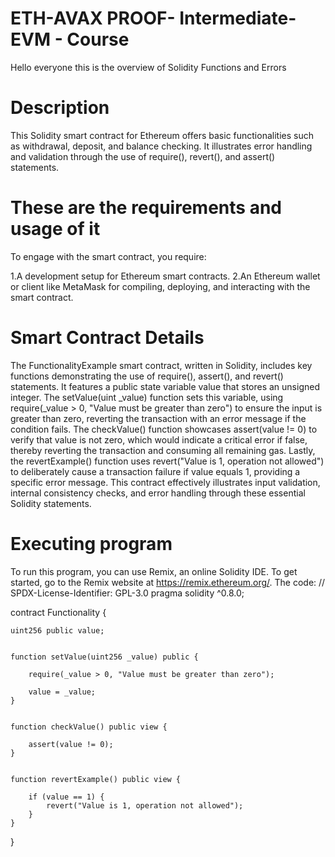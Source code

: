 # ETH-AVAX PROOF- Intermediate- EVM - Course
Hello everyone this is the overview of Solidity Functions and Errors
# Description 
This Solidity smart contract for Ethereum offers basic functionalities such as withdrawal, deposit, and balance checking. It illustrates error handling and validation through the use of require(), revert(), and assert() statements.
# These are the requirements and usage of it 
To engage with the smart contract, you require:

1.A development setup for Ethereum smart contracts.
2.An Ethereum wallet or client like MetaMask for compiling, deploying, and interacting with the smart contract.
# Smart Contract Details 
The FunctionalityExample smart contract, written in Solidity, includes key functions demonstrating the use of require(), assert(), and revert() statements. It features a public state variable value that stores an unsigned integer. The setValue(uint _value) function sets this variable, using require(_value > 0, "Value must be greater than zero") to ensure the input is greater than zero, reverting the transaction with an error message if the condition fails. The checkValue() function showcases assert(value != 0) to verify that value is not zero, which would indicate a critical error if false, thereby reverting the transaction and consuming all remaining gas. Lastly, the revertExample() function uses revert("Value is 1, operation not allowed") to deliberately cause a transaction failure if value equals 1, providing a specific error message. This contract effectively illustrates input validation, internal consistency checks, and error handling through these essential Solidity statements.
# Executing program
To run this program, you can use Remix, an online Solidity IDE. To get started, go to the Remix website at https://remix.ethereum.org/.
The code: 
// SPDX-License-Identifier: GPL-3.0
pragma solidity ^0.8.0;

contract Functionality {
    
    uint256 public value;

  
    function setValue(uint256 _value) public {
        
        require(_value > 0, "Value must be greater than zero");

        value = _value;
    }

    
    function checkValue() public view {
        
        assert(value != 0);
    }

    
    function revertExample() public view {

        if (value == 1) {
            revert("Value is 1, operation not allowed");
        }
    }
}
